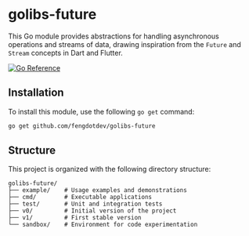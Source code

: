 # golibs-future

This Go module provides abstractions for handling asynchronous operations and streams of data, drawing inspiration from the `Future` and `Stream` concepts in Dart and Flutter.

[![Go Reference](https://pkg.go.dev/badge/github.com/fengdotdev/golibs-future.svg)](https://pkg.go.dev/github.com/fengdotdev/golibs-future)

## Installation

To install this module, use the following `go get` command:

```bash
go get github.com/fengdotdev/golibs-future

```

## Structure

This project is organized with the following directory structure:

```
golibs-future/
├── example/    # Usage examples and demonstrations
├── cmd/        # Executable applications
├── test/       # Unit and integration tests
├── v0/         # Initial version of the project
├── v1/         # First stable version
└── sandbox/    # Environment for code experimentation
```